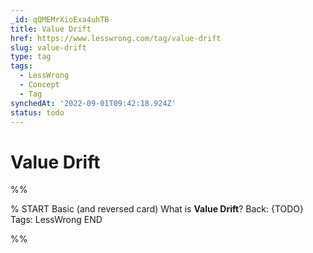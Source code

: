 ```yaml
---
_id: qQMEMrXioExa4uhTB
title: Value Drift
href: https://www.lesswrong.com/tag/value-drift
slug: value-drift
type: tag
tags:
  - LessWrong
  - Concept
  - Tag
synchedAt: '2022-09-01T09:42:18.924Z'
status: todo
---
```


# Value Drift


%%

% START
Basic (and reversed card)
What is **Value Drift**?
Back: {TODO}
Tags: LessWrong
END

%%
	
